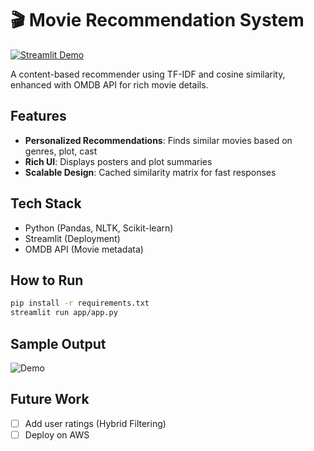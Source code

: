 # 🎬 Movie Recommendation System

[![Streamlit Demo](https://static.streamlit.io/badges/streamlit_badge_black_white.svg)](https://your-streamlit-app-url.com)

A content-based recommender using TF-IDF and cosine similarity, enhanced with OMDB API for rich movie details.

## Features
- **Personalized Recommendations**: Finds similar movies based on genres, plot, cast
- **Rich UI**: Displays posters and plot summaries
- **Scalable Design**: Cached similarity matrix for fast responses

## Tech Stack
- Python (Pandas, NLTK, Scikit-learn)
- Streamlit (Deployment)
- OMDB API (Movie metadata)

## How to Run
```bash
pip install -r requirements.txt
streamlit run app/app.py
```

## Sample Output
![Demo](assets/demo.gif)  <!-- Add screenshot -->

## Future Work
- [ ] Add user ratings (Hybrid Filtering)
- [ ] Deploy on AWS
